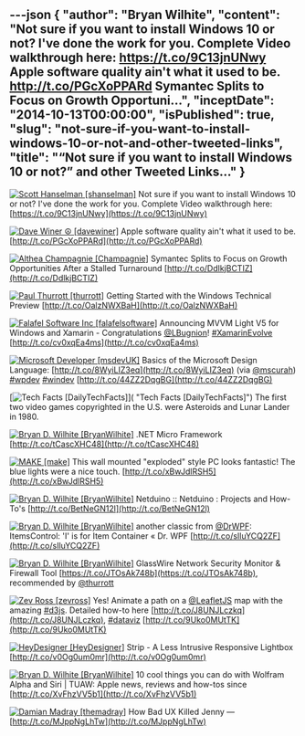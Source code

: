 ---json
{
  "author": "Bryan Wilhite",
  "content": "Not sure if you want to install Windows 10 or not? I've done the work for you. Complete Video walkthrough here: https://t.co/9C13jnUNwy  Apple software quality ain't what it used to be. http://t.co/PGcXoPPARd  Symantec Splits to Focus on Growth Opportuni...",
  "inceptDate": "2014-10-13T00:00:00",
  "isPublished": true,
  "slug": "not-sure-if-you-want-to-install-windows-10-or-not-and-other-tweeted-links",
  "title": "“Not sure if you want to install Windows 10 or not?” and other Tweeted Links…"
}
---

[<img alt="Scott Hanselman [shanselman]" src="https://songhay.blob.core.windows.net/shared-social-twitter/shanselman.jpeg">](http://t.co/YA3jkLZNsD "Scott Hanselman [shanselman]") <span>Not sure if you want to install Windows 10 or not? I've done the work for you. Complete Video walkthrough here: [https://t.co/9C13jnUNwy](https://t.co/9C13jnUNwy)</span>

[<img alt="Dave Winer ☮ [davewiner]" src="https://songhay.blob.core.windows.net/shared-social-twitter/davewiner.jpeg">](http://t.co/fuxogiHMsn "Dave Winer ☮ [davewiner]") <span>Apple software quality ain't what it used to be. [http://t.co/PGcXoPPARd](http://t.co/PGcXoPPARd)</span>

[<img alt="Althea Champagnie [Champagnie]" src="https://songhay.blob.core.windows.net/shared-social-twitter/Champagnie.jpeg">](http://t.co/gz6AV5nqvS "Althea Champagnie [Champagnie]") <span>Symantec Splits to Focus on Growth Opportunities After a Stalled Turnaround [http://t.co/DdlkjBCTIZ](http://t.co/DdlkjBCTIZ)</span>

[<img alt="Paul Thurrott [thurrott]" src="https://songhay.blob.core.windows.net/shared-social-twitter/thurrott.jpeg">](http://t.co/AlP0Nkiamu "Paul Thurrott [thurrott]") <span>Getting Started with the Windows Technical Preview [http://t.co/OalzNWXBaH](http://t.co/OalzNWXBaH)</span>

[<img alt="Falafel Software Inc [falafelsoftware]" src="https://songhay.blob.core.windows.net/shared-social-twitter/falafelsoftware.png">](http://t.co/8g4LVmTHHT "Falafel Software Inc [falafelsoftware]") <span>Announcing MVVM Light V5 for Windows and Xamarin - Congratulations [@LBugnion](http://twitter.com/LBugnion)! [#XamarinEvolve](http://search.twitter.com/search?q=%23XamarinEvolve) [http://t.co/cv0xqEa4ms](http://t.co/cv0xqEa4ms)</span>

[<img alt="Microsoft Developer [msdevUK]" src="https://songhay.blob.core.windows.net/shared-social-twitter/msdevUK.jpeg">](http://t.co/FvuEW1UvbT "Microsoft Developer [msdevUK]") <span>Basics of the Microsoft Design Language: [http://t.co/8WyiLIZ3eq](http://t.co/8WyiLIZ3eq) (via [@mscurah](http://twitter.com/mscurah)) [#wpdev](http://search.twitter.com/search?q=%23wpdev) [#windev](http://search.twitter.com/search?q=%23windev) [http://t.co/44ZZ2DqgBG](http://t.co/44ZZ2DqgBG)</span>

[<img alt="Tech Facts [DailyTechFacts]" src="https://songhay.blob.core.windows.net/shared-social-twitter/DailyTechFacts.jpeg">]( "Tech Facts [DailyTechFacts]") <span>The first two video games copyrighted in the U.S. were Asteroids and Lunar Lander in 1980.</span>

[<img alt="Bryan D. Wilhite [BryanWilhite]" src="https://songhay.blob.core.windows.net/shared-social-twitter/BryanWilhite.jpeg">](http://t.co/UNdqV0Z1zz "Bryan D. Wilhite [BryanWilhite]") <span>.NET Micro Framework [http://t.co/tCascXHC48](http://t.co/tCascXHC48)</span>

[<img alt="MAKE [make]" src="https://songhay.blob.core.windows.net/shared-social-twitter/make.png">](http://t.co/XBHU0l5Asx "MAKE [make]") <span>This wall mounted "exploded" style PC looks fantastic! The blue lights were a nice touch. [http://t.co/xBwJdlRSH5](http://t.co/xBwJdlRSH5)</span>

[<img alt="Bryan D. Wilhite [BryanWilhite]" src="https://songhay.blob.core.windows.net/shared-social-twitter/BryanWilhite.jpeg">](http://t.co/UNdqV0Z1zz "Bryan D. Wilhite [BryanWilhite]") <span>Netduino :: Netduino : Projects and How-To's [http://t.co/BetNeGN12l](http://t.co/BetNeGN12l)</span>

[<img alt="Bryan D. Wilhite [BryanWilhite]" src="https://songhay.blob.core.windows.net/shared-social-twitter/BryanWilhite.jpeg">](http://t.co/UNdqV0Z1zz "Bryan D. Wilhite [BryanWilhite]") <span>another classic from [@DrWPF](http://twitter.com/DrWPF): ItemsControl: 'I' is for Item Container « Dr. WPF [http://t.co/sIluYCQ2ZF](http://t.co/sIluYCQ2ZF)</span>

[<img alt="Bryan D. Wilhite [BryanWilhite]" src="https://songhay.blob.core.windows.net/shared-social-twitter/BryanWilhite.jpeg">](http://t.co/UNdqV0Z1zz "Bryan D. Wilhite [BryanWilhite]") <span>GlassWire Network Security Monitor &amp; Firewall Tool [https://t.co/JTOsAk748b](https://t.co/JTOsAk748b), recommended by [@thurrott](http://twitter.com/thurrott)</span>

[<img alt="Zev Ross [zevross]" src="https://songhay.blob.core.windows.net/shared-social-twitter/zevross.png">](http://t.co/y6XrPWPbEU "Zev Ross [zevross]") <span>Yes! Animate a path on a [@LeafletJS](http://twitter.com/LeafletJS) map with the amazing [#d3js](http://search.twitter.com/search?q=%23d3js). Detailed how-to here [http://t.co/J8UNJLczkq](http://t.co/J8UNJLczkq), [#dataviz](http://search.twitter.com/search?q=%23dataviz) [http://t.co/9Uko0MUtTK](http://t.co/9Uko0MUtTK)</span>

[<img alt="HeyDesigner [HeyDesigner]" src="https://songhay.blob.core.windows.net/shared-social-twitter/HeyDesigner.png">](http://t.co/rjy6TjSlLM "HeyDesigner [HeyDesigner]") <span>Strip - A Less Intrusive Responsive Lightbox [http://t.co/v0Og0um0mr](http://t.co/v0Og0um0mr)</span>

[<img alt="Bryan D. Wilhite [BryanWilhite]" src="https://songhay.blob.core.windows.net/shared-social-twitter/BryanWilhite.jpeg">](http://t.co/UNdqV0Z1zz "Bryan D. Wilhite [BryanWilhite]") <span>10 cool things you can do with Wolfram Alpha and Siri | TUAW: Apple news, reviews and how-tos since [http://t.co/XvFhzVV5b1](http://t.co/XvFhzVV5b1)</span>

[<img alt="Damian Madray [themadray]" src="https://songhay.blob.core.windows.net/shared-social-twitter/themadray.jpg">](http://t.co/lLnG7nNAM8 "Damian Madray [themadray]") <span>How Bad UX Killed Jenny — [http://t.co/MJppNgLhTw](http://t.co/MJppNgLhTw)</span>

